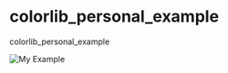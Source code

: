 # colorlib_personal_example
colorlib_personal_example

![My Example](https://1drv.ms/u/s!AqjWTM8IBdGMgqEe7AFYwjLJXnAJFQ?e=ro22z6)

